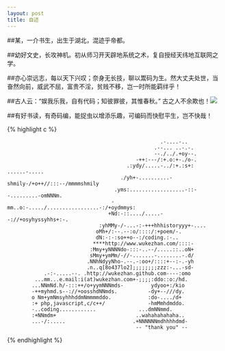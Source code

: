 ```yaml
---
layout: post
title: 自述
---
```


##某，一介书生，出生于湖北，混迹乎帝都。

##幼好文史，长攻神机。初从师习开天辟地系统之术，复自授经天纬地互联网之学。

##亦心崇远志，每以天下兴叹；奈身无长技，聊以鬻码为生。然大丈夫处世，当奋然向前，威武不屈，富贵不淫，贫贱不移，岂一时所能羁绊乎！

##古人云：“娱我乐我，自有代码；知彼罪彼，其惟春秋。” 古之人不余欺也！![](http://img.t.sinajs.cn/t35/style/images/common/face/ext/normal/0b/tootha_thumb.gif)

##有好书读，有奇码编，能捉虫以增添乐趣，可编码而快慰平生，岂不快哉！

{% highlight c %}

                                                      .-....-..
                                                    .--... ..-.-.
                                                    --./../.+oy--.
                                              -++:---/:+.o:+-./o-.
                                           .:ydy/.....-../:+.:s+:           ......-.....
                                         ./yh+-..........-shmily-/+o++//:::--/mmmmshmily
                                       .yms:..................-::--.........-omNNNm.
                                      -mm..o:-...../.................-:/+oydmmys:
                                     +Nd:-::..../.....--://+osyhyssyhhs+:-.
                                  :yhMMy-/-...-:-+++hhhistoryyy+-....
                                 oMh+/:--.--:o/::::/:+poem/-.
                                 dN:-:-:so++o--:/coding.:-..
                                ****http://www.wukezhan.com/::::-
                               :Mmy+yNNNNdo-:::-..--/.....::..oN+
                               sMmy+ymMm/-//-.......-........-.d/
                              .NNhNdyyNho-.--.-:oo+/::::+--:-.-yh
                              .n..q[8o437lo2];;;;;;;;zzz:-...-sd-
                .-:-.....--. .http://wukezhan.github.com----:omo
             ...mm...e.mail:i(at)wukezhan.com+-;;;;:ddo::o:/hd.
            ...NNmNd.h/-:::++/o+yymNNNmds-         ydyoo+:/kio
            -++myhmd.s--://+oosshdNNmds.          -dy+--///dy.
            o Nm+ymNmsyhhhddmNmmmmddo.            :do-..../d+
            :+ php,javascript,c/c++/              -hmMmhdmddo.
            -..coding............              ...dmNNmmd.
            :+NNmdm+                          ..wahahahahaha..
            ...-/:.....                      .+NNNNNNmdhhhhdmd-
                                              -- "thank you" --

{% endhighlight %}